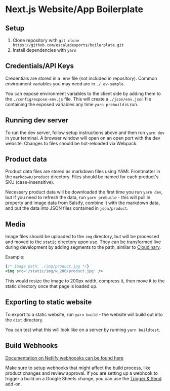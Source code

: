 # Next.js Website/App Boilerplate

## Setup
1. Clone repository with `git clone https://github.com/escaladesports/boilerplate.git`
2. Install dependencies with `yarn`

## Credentials/API Keys

Credentials are stored in a .env file (not included in repository). Common environment variables you may need are in `./.ev-sample`.

You can expose environment variables to the client side by adding them to the `./config/expose-env.js` file. This will create a `./json/env.json` file containing the exposed variables any time `yarn prebuild` is run.

## Running dev server
To run the dev server, follow setup instructions above and then run `yarn dev` in your terminal. A browser window will open on an open port with the dev website. Changes to files should be hot-reloaded via Webpack.

## Product data
Product data files are stored as markdown files using YAML Frontmatter in the `markdown/product` directory. Files should be named for each product's SKU (case-insensitive).

Necessary product data will be downloaded the first time you run `yarn dev`, but if you need to refresh the data, run `yarn prebuild` - this will pull in property and image data from Salsify, combine it with the markdown data, and put the data into JSON files contained in `json/product`.

## Media

Image files should be uploaded to the `img` directory, but will be processed and moved to the `static` directory upon use. They can be transformed live during development by adding segments to the path, similar to [Cloudinary](https://cloudinary.com/documentation/image_transformations).

Example:

```jsx
{/* Image path: ./img/product.jpg */}
<img src='/static/img/w_200/product.jpg' />
```

This would resize the image to 200px width, compress it, then move it to the static directory once that page is loaded up.

## Exporting to static website
To export to a static website, run `yarn build` - the website will build out into the `dist` directory.

You can test what this will look like on a server by running `yarn buildtest`.

## Build Webhooks

[Documentation on Netlify webhoooks can be found here](https://www.netlify.com/docs/webhooks/)

Make sure to setup webhooks that might affect the build process, like product changes and review approval. If you are setting up a webhook to trigger a build on a Google Sheets change, you can use the [Trigger & Send](https://chrome.google.com/webstore/detail/trigger-send/lmpdaoninbfpblmajgcodhookngnekek?hl=en-US) add-on.